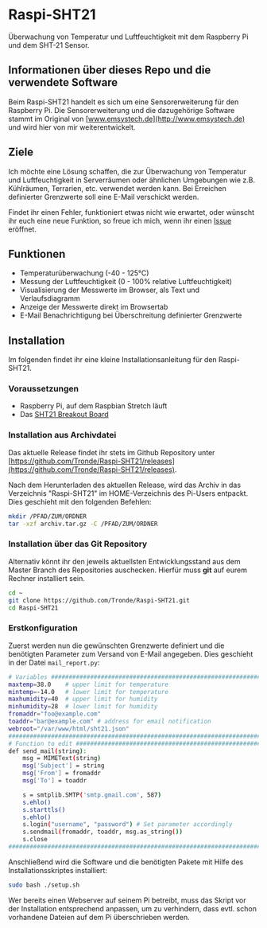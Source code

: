 Raspi-SHT21
===========

Überwachung von Temperatur und Luftfeuchtigkeit mit dem Raspberry Pi und dem SHT-21 Sensor.

## Informationen über dieses Repo und die verwendete Software ##

Beim Raspi-SHT21 handelt es sich um eine Sensorerweiterung für den Raspberry Pi. Die Sensorerweiterung und die dazugehörige Software stammt im Original von [www.emsystech.de](http://www.emsystech.de) und wird hier von mir weiterentwickelt.

## Ziele ##

Ich möchte eine Lösung schaffen, die zur Überwachung von Temperatur und Luftfeuchtigkeit in Serverräumen oder ähnlichen Umgebungen wie z.B. Kühlräumen, Terrarien, etc. verwendet werden kann. Bei Erreichen definierter Grenzwerte soll eine E-Mail verschickt werden.

Findet ihr einen Fehler, funktioniert etwas nicht wie erwartet, oder wünscht ihr euch eine neue Funktion, so freue ich mich, wenn ihr einen [Issue](https://github.com/Tronde/Raspi-SHT21/issues) eröffnet.

## Funktionen ##

* Temperaturüberwachung (-40 - 125°C)
* Messung der Luftfeuchtigkeit (0 - 100% relative Luftfeuchtigkeit)
* Visualisierung der Messwerte im Browser, als Text und Verlaufsdiagramm
* Anzeige der Messwerte direkt im Browsertab
* E-Mail Benachrichtigung bei Überschreitung definierter Grenzwerte

## Installation ##

Im folgenden findet ihr eine kleine Installationsanleitung für den Raspi-SHT21.

### Voraussetzungen ###

* Raspberry Pi, auf dem Raspbian Stretch läuft
* Das [SHT21 Breakout Board](http://www.emsystech.de/produkt/sht21-breakout-board/)

### Installation aus Archivdatei ###

Das aktuelle Release findet ihr stets im Github Repository unter [https://github.com/Tronde/Raspi-SHT21/releases](https://github.com/Tronde/Raspi-SHT21/releases).

Nach dem Herunterladen des aktuellen Release, wird das Archiv in das Verzeichnis "Raspi-SHT21" im HOME-Verzeichnis des Pi-Users entpackt. Dies geschieht mit den folgenden Befehlen:

```bash
mkdir /PFAD/ZUM/ORDNER
tar -xzf archiv.tar.gz -C /PFAD/ZUM/ORDNER
```

### Installation über das Git Repository ###

Alternativ könnt ihr den jeweils aktuellsten Entwicklungsstand aus dem Master Branch des Repositories auschecken. Hierfür muss __git__ auf eurem Rechner installiert sein.

```bash
cd ~
git clone https://github.com/Tronde/Raspi-SHT21.git
cd Raspi-SHT21
```

### Erstkonfiguration ###

Zuerst werden nun die gewünschten Grenzwerte definiert und die benötigten Parameter zum Versand von E-Mail angegeben. Dies geschieht in der Datei `mail_report.py`:

```bash
# Variables ##################################################################
maxtemp=38.0    # upper limit for temperature
mintemp=-14.0   # lower limit for temperature
maxhumidity=40  # upper limit for humidity
minhumidity=28  # lower limit for humidity
fromaddr="foo@example.com"
toaddr="bar@example.com" # address for email notification
webroot="/var/www/html/sht21.json"
##############################################################################
# Function to edit ###########################################################
def send_mail(string):
    msg = MIMEText(string)
    msg['Subject'] = string
    msg['From'] = fromaddr
    msg['To'] = toaddr

    s = smtplib.SMTP('smtp.gmail.com', 587)
    s.ehlo()
    s.starttls()
    s.ehlo()
    s.login("username", "password") # Set parameter accordingly
    s.sendmail(fromaddr, toaddr, msg.as_string())
    s.close
##############################################################################
```

Anschließend wird die Software und die benötigten Pakete mit Hilfe des Installationsskriptes installiert:

```bash
sudo bash ./setup.sh
```

Wer bereits einen Webserver auf seinem Pi betreibt, muss das Skript vor der Installation entsprechend anpassen, um zu verhindern, dass evtl. schon vorhandene Dateien auf dem Pi überschrieben werden.

